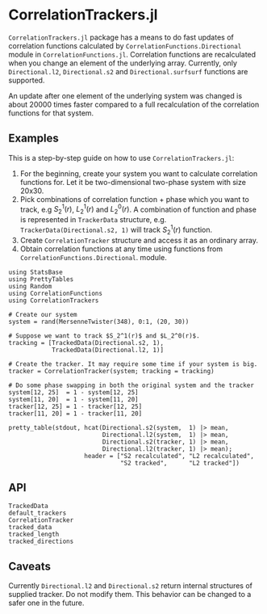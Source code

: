 # CorrelationTrackers.jl

`CorrelationTrackers.jl` package has a means to do fast updates of correlation
functions calculated by `CorrelationFunctions.Directional` module in
`CorrelationFunctions.jl`. Correlation functions are recalculated when you
change an element of the underlying array. Currently, only `Directional.l2`,
`Directional.s2` and `Directional.surfsurf` functions are supported.

An update after one element of the underlying system was changed is about 20000
times faster compared to a full recalculation of the correlation functions for
that system.

## Examples

This is a step-by-step guide on how to use `CorrelationTrackers.jl`:

1. For the beginning, create your system you want to calculate correlation
   functions for. Let it be two-dimensional two-phase system with size 20x30.
2. Pick combinations of correlation function + phase which you want to track,
   e.g $S_2^1(r)$, $L_2^1(r)$ and $L_2^0(r)$. A combination of function and
   phase is represented in `TrackerData` structure,
   e.g. `TrackerData(Directional.s2, 1)` will track $S_2^1(r)$ function.
3. Create `CorrelationTracker` structure and access it as an ordinary array.
4. Obtain correlation functions at any time using functions from
   `CorrelationFunctions.Directional`. module.

```@example
using StatsBase
using PrettyTables
using Random
using CorrelationFunctions
using CorrelationTrackers

# Create our system
system = rand(MersenneTwister(348), 0:1, (20, 30))

# Suppose we want to track $S_2^1(r)$ and $L_2^0(r)$.
tracking = [TrackedData(Directional.s2, 1), 
            TrackedData(Directional.l2, 1)]

# Create the tracker. It may require some time if your system is big.
tracker = CorrelationTracker(system; tracking = tracking)

# Do some phase swapping in both the original system and the tracker
system[12, 25]  = 1 - system[12, 25]
system[11, 20]  = 1 - system[11, 20]
tracker[12, 25] = 1 - tracker[12, 25]
tracker[11, 20] = 1 - tracker[11, 20]

pretty_table(stdout, hcat(Directional.s2(system,  1) |> mean,
                          Directional.l2(system,  1) |> mean,
                          Directional.s2(tracker, 1) |> mean,
                          Directional.l2(tracker, 1) |> mean);
                     header = ["S2 recalculated", "L2 recalculated",
                               "S2 tracked",      "L2 tracked"])
```

## API

```@docs
TrackedData
default_trackers
CorrelationTracker
tracked_data
tracked_length
tracked_directions
```

## Caveats

Currently `Directional.l2` and `Directional.s2` return internal structures of
supplied tracker. Do not modify them. This behavior can be changed to a safer
one in the future.
